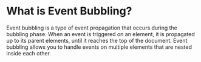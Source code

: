 # What is Event Bubbling?

Event bubbling is a type of event propagation that occurs during the bubbling phase. When an event is triggered on an element, it is propagated up to its parent elements, until it reaches the top of the document. Event bubbling allows you to handle events on multiple elements that are nested inside each other.